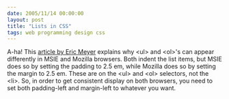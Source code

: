 ```yaml
---
date: 2005/11/14 00:00:00
layout: post
title: "Lists in CSS"
tags: web programming design css
---
```


A-ha! This [article by Eric Meyer](http://www.meyerweb.com/eric/css/list-indent.html) explains why &lt;ul> and &lt;ol>'s can appear differently in MSIE and Mozilla browsers. Both indent the list items, but MSIE does so by setting the padding to 2.5 em, while Mozilla does so by setting the margin to 2.5 em. These are on the &lt;ul> and &lt;ol> selectors, not the &lt;li>. So, in order to get consistent display on both browsers, you need to set both padding-left and margin-left to whatever you want.
